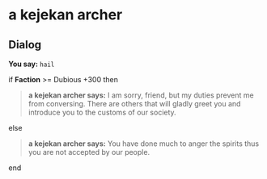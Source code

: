 # a kejekan archer


## Dialog

**You say:** `hail`



if **Faction** >= Dubious +300 then



>**a kejekan archer says:** I am sorry, friend, but my duties prevent me from conversing. There are others that will gladly greet you and introduce you to the customs of our society.


else



>**a kejekan archer says:** You have done much to anger the spirits thus you are not accepted by our people.

end